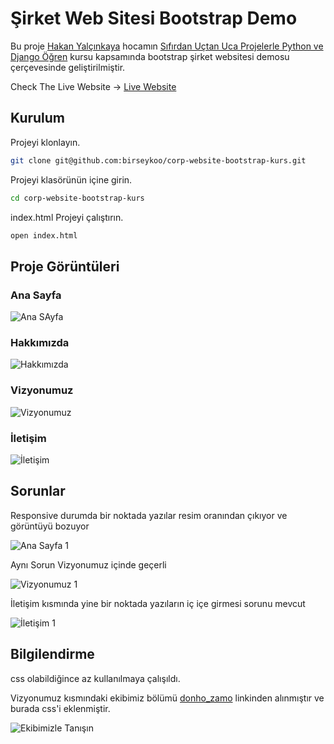 # Şirket Web Sitesi Bootstrap Demo

Bu proje [Hakan Yalçınkaya](https://github.com/hakanyalcinkaya) hocamın [Sıfırdan Uçtan Uca Projelerle Python ve Django Öğren](https://www.udemy.com/course/full-stack-sifirdan-projelerle-uctan-uca-python-ve-django-egitimi/) kursu kapsamında bootstrap şirket websitesi demosu çerçevesinde geliştirilmiştir.

Check The Live Website -> [Live Website](https://main--cheery-longma-f3802b.netlify.app/)

## Kurulum

Projeyi klonlayın.

```bash
git clone git@github.com:birseykoo/corp-website-bootstrap-kurs.git
```

Projeyi klasörünün içine girin.

```bash
cd corp-website-bootstrap-kurs
```

index.html Projeyi çalıştırın.

```bash
open index.html
```

## Proje Görüntüleri

### Ana Sayfa

![Ana SAyfa](https://i.imgur.com/z4BfG99.jpeg)

### Hakkımızda

![Hakkımızda](https://i.imgur.com/NDwPsIa.jpeg)

### Vizyonumuz

![Vizyonumuz](https://i.imgur.com/J83X3td.jpeg)

### İletişim

![İletişim](https://i.imgur.com/NuWGkyr.png)

## Sorunlar

Responsive durumda bir noktada yazılar resim oranından çıkıyor ve görüntüyü bozuyor

![Ana Sayfa 1](https://i.imgur.com/Gzszb4Z.png)

Aynı Sorun Vizyonumuz içinde geçerli

![Vizyonumuz 1](https://i.imgur.com/lwf7Gjo.png)

İletişim kısmında yine bir noktada yazıların iç içe girmesi sorunu mevcut

![İletişim 1](https://i.imgur.com/tY8Ihp3.png)

## Bilgilendirme

css olabildiğince az kullanılmaya çalışıldı.

Vizyonumuz kısmındaki ekibimiz bölümü [donho_zamo](https://codepen.io/donho_zamo) linkinden alınmıştır ve burada css'i eklenmiştir.

![Ekibimizle Tanışın](https://i.imgur.com/WSVmpUe.png)
